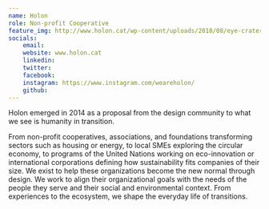 ```yaml
---
name: Holon
role: Non-profit Cooperative
feature_img: http://www.holon.cat/wp-content/uploads/2018/08/eye-crater.png
socials:
    email:
    website: www.holon.cat
    linkedin:
    twitter:
    facebook:
    instagram: https://www.instagram.com/weareholon/
    github:
---
```


Holon emerged in 2014 as a proposal from the design community to what we see is humanity in transition.

From non-profit cooperatives, associations, and foundations transforming sectors such as housing or energy, to local SMEs exploring the circular economy, to programs of the United Nations working on eco-innovation or international corporations defining how sustainability fits companies of their size. We exist to help these organizations become the new normal through design. We work to align their organizational goals with the needs of the people they serve and their social and environmental context. From experiences to the ecosystem, we shape the everyday life of transitions.
